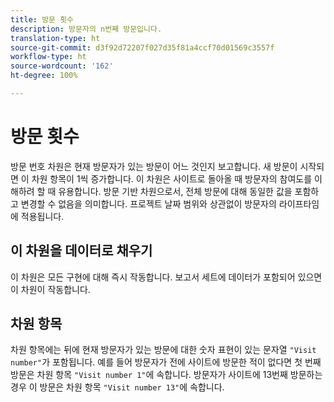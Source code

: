 ```yaml
---
title: 방문 횟수
description: 방문자의 n번째 방문입니다.
translation-type: ht
source-git-commit: d3f92d72207f027d35f81a4ccf70d01569c3557f
workflow-type: ht
source-wordcount: '162'
ht-degree: 100%

---
```



# 방문 횟수

방문 번호 차원은 현재 방문자가 있는 방문이 어느 것인지 보고합니다. 새 방문이 시작되면 이 차원 항목이 1씩 증가합니다. 이 차원은 사이트로 돌아올 때 방문자의 참여도를 이해하려 할 때 유용합니다. 방문 기반 차원으로서, 전체 방문에 대해 동일한 값을 포함하고 변경할 수 없음을 의미합니다. 프로젝트 날짜 범위와 상관없이 방문자의 라이프타임에 적용됩니다.

## 이 차원을 데이터로 채우기

이 차원은 모든 구현에 대해 즉시 작동합니다. 보고서 세트에 데이터가 포함되어 있으면 이 차원이 작동합니다.

## 차원 항목

차원 항목에는 뒤에 현재 방문자가 있는 방문에 대한 숫자 표현이 있는 문자열 `"Visit number"`가 포함됩니다. 예를 들어 방문자가 전에 사이트에 방문한 적이 없다면 첫 번째 방문은 차원 항목 `"Visit number 1"`에 속합니다. 방문자가 사이트에 13번째 방문하는 경우 이 방문은 차원 항목 `"Visit number 13"`에 속합니다.
